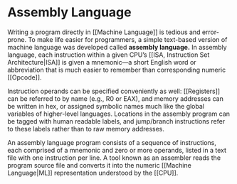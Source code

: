 # Assembly Language
Writing a program directly in [[Machine Language]] is tedious and error-prone. To make life easier for programmers, a simple text-based version of machine language was developed called **assembly language.** In assembly language, each instruction within a given CPU’s [[ISA, Instruction Set Architecture|ISA]] is given a mnemonic—a short English word
or abbreviation that is much easier to remember than corresponding numeric
[[Opcode]]. 

Instruction operands can be specified conveniently as well: [[Registers]] can be referred to by name (e.g., R0 or EAX), and memory addresses can be written in hex, or assigned symbolic names much like the global variables of higher-level languages. Locations in the assembly program can be tagged with human readable labels, and jump/branch instructions refer to these labels rather than to raw memory addresses.

An assembly language program consists of a sequence of instructions, each
comprised of a mnemonic and zero or more operands, listed in a text file with
one instruction per line. A tool known as an assembler reads the program
source file and converts it into the numeric [[Machine Language|ML]] representation understood by
the [[CPU]]. 